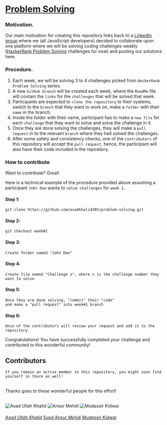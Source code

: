 # [Problem Solving](https://www.linkedin.com/messaging/thread/6740254028388683776/)

### Motivation.
Our main motivation for creating this repository links back to a [LinkedIn group](https://www.linkedin.com/messaging/thread/6740254028388683776/) where we (all JavaScript developers) decided to collaborate upon one platform where we will be solving coding challenges weekly ([HackerRank Problem Solving](https://www.hackerrank.com/domains/algorithms?badge_type=problem-solving) challenges for now) and posting our solutions here.

### Procedure.
1. Each week, we will be solving 3 to 4 challenges picked from `HackerRank Problem Solving` series.
2. A new `GitHub branch` will be created each week, where the `ReadMe` file will contain the `links` for the `challenges` that will be solved that week.
3. Participants are expected to `clone the repository` to their systems, switch to the `branch` that they want to work on, make a `folder` with their `name` in the branch.
4. Inside the folder with their name, participant has to make a `new file` for each `challenge` that they want to solve and solve the challenge in it.
5. Once they are done solving the challenges, they will make a `pull request` in to the relevant `branch` where they had solved the challenges.
6. After some safety and consistency checks, one of the `contributors` of this repository will accept the  `pull request`, hence, the participant will also have their code included in the repository.

### How to contribute
Want to contribute? Great!

Here is a technical example of the procedure provided above assuming a participant `John Doe` wants to `solve challenges` for `week 1`.

#### Step 1:
```
git clone https://github.com/asadkhalid305/problem-solving.git
```

#### Step 2:
```
git checkout week#1
```

#### Step 3:
```
Create folder named "John Doe"
```

#### Step 4:
```
Create file named "Challenge x", where x is the challenge number they want to solve
```

#### Step 5:
```
Once they are done solving, "commit" their "code"
and make a "pull request" into week#1 branch
```

#### Step 6:
```
Once of the contributors will review your request and add it to the repository.
```

Congratulations! You have successfully completed your challenge and contributed to this wonderful community!
## Contributors

`If you remain an active member in this repository, you might soon find yourself in there as well!`

<br />
Thanks goes to these wonderful people for this effort! 
<br />
<br />

![Asad Ullah Khalid](https://avatars1.githubusercontent.com/u/23138058?s=100) ![Ansur Mehdi](https://avatars1.githubusercontent.com/u/16417985?s=100) ![Mudassir Kidwai](https://avatars0.githubusercontent.com/u/47295156?s=100)
###### [Asad Ullah Khalid](https://www.linkedin.com/in/asadkhalid305/) [Syed Ansur Mehdi](https://www.linkedin.com/in/ansur-mehdi-930517154/) [Mudassir Kidwai](https://www.linkedin.com/in/kidwaimudassir/)
